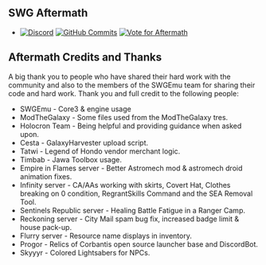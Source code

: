 ## SWG Aftermath ##

* [![Discord](https://discordapp.com/api/guilds/305064511533088770/widget.png)](https://discord.gg/DNTBagP) [![GitHub Commits](https://img.shields.io/github/last-commit/Dirtnose/Aftermath.svg?color=FF0000&style=plastic)](https://github.com/Dirtnose/Aftermath/commits/main) [![Vote for Aftermath](https://img.shields.io/badge/Vote%20for%20Aftermath-Click%20Here-red)](https://topg.org/swg-private-servers/in-486823)

## Aftermath Credits and Thanks ##

A big thank you to people who have shared their hard work with the community and also to the members of the SWGEmu team for sharing their code and hard work. Thank you and full credit to the following people:

  * SWGEmu - Core3 & engine usage 
  * ModTheGalaxy - Some files used from the ModTheGalaxy tres.
  * Holocron Team - Being helpful and providing guidance when asked upon.
  * Cesta - GalaxyHarvester upload script.
  * Tatwi - Legend of Hondo vendor merchant logic.
  * Timbab - Jawa Toolbox usage.
  * Empire in Flames server - Better Astromech mod & astromech droid animation fixes.
  * Infinity server - CA/AAs working with skirts, Covert Hat, Clothes breaking on 0 condition, RegrantSkills Command and the SEA Removal Tool.
  * Sentinels Republic server - Healing Battle Fatigue in a Ranger Camp.
  * Reckoning server - City Mail spam bug fix, increased badge limit & house pack-up.
  * Flurry server - Resource name displays in inventory.
  * Progor - Relics of Corbantis open source launcher base and DiscordBot.
  * Skyyyr - Colored Lightsabers for NPCs.
